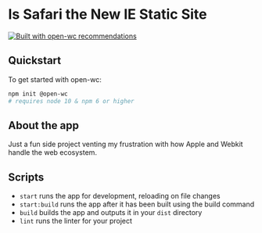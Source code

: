 # Is Safari the New IE Static Site

[![Built with open-wc recommendations](https://img.shields.io/badge/built%20with-open--wc-blue.svg)](https://github.com/open-wc)

## Quickstart

To get started with open-wc:

```sh
npm init @open-wc
# requires node 10 & npm 6 or higher
```

## About the app
Just a fun side project venting my frustration with how Apple and Webkit handle the web ecosystem.

## Scripts

- `start` runs the app for development, reloading on file changes
- `start:build` runs the app after it has been built using the build command
- `build` builds the app and outputs it in your `dist` directory
- `lint` runs the linter for your project
